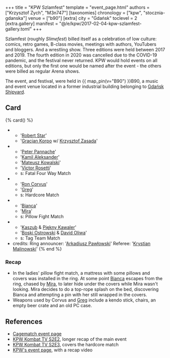 +++
title = "KPW Szlamfest"
template = "event_page.html"
authors = ["Krzysztof Zych", "M3n747"]
[taxonomies]
chronology = ["kpw", "stocznia-gdanska"]
venue = ["b90"]
[extra]
city = "Gdańsk"
toclevel = 2
[extra.gallery]
manifest = "@/e/kpw/2017-02-04-kpw-szlamfest-gallery.toml"
+++

Szlamfest (roughly _Slimefest_) billed itself as a celebration of low culture: comics, retro games, B-class movies, meetings with authors, YouTubers and bloggers. And a wrestling show. Three editions were held between 2017 and 2019. The fourth edition in 2020 was cancelled due to the COVID-19 pandemic, and the festival never returned. KPW would hold events on all editions, but only the first one would be named after the event - the others were billed as regular Arena shows.

The event, and festival, were held in {{ map_pin(v="B90") }}B90, a music and event venue located in a former industrial building belonging to [Gdańsk Shipyard](@/v/stocznia-gdanska.md).

## Card

{% card() %}
- - '[Robert Star](@/w/robert-star.md)'
  - '[Gracjan Korpo](@/w/gracjan-korpo.md) w/ [Krzysztof Zasada](@/w/krzysztof-zasada.md)'
- - '[Peter Pannache](@/w/peter-pannache.md)'
  - '[Kamil Aleksander](@/w/kamil-aleksander.md)'
  - '[Mateusz Kowalski](@/w/mateusz-kakareko.md)'
  - '[Victor Rosetti](@/w/rosetti.md)'
  - s: Fatal Four Way Match
- - '[Ron Corvus](@/w/ron-corvus.md)'
  - '[Greg](@/w/greg.md)'
  - s: Hardcore Match
- - '[Bianca](@/w/bianca.md)'
  - '[Mira](@/w/mira.md)'
  - s: Pillow Fight Match
- - '[Kaszub](@/w/kaszub.md) & [Piękny Kawaler](@/w/piekny-kawaler.md)'
  - '[Boski Ostrowski](@/w/ostrowski.md) & [David Oliwa](@/w/david-oliwa.md)'
  - s: Tag Team Match
- credits:
    Ring announcer: '[Arkadiusz Pawłowski](@/w/pan-pawlowski.md)'
    Referee: '[Krystian Malinowski](@/w/krystian-malinowski.md)'
{% end %}

### Recap

* In the ladies' pillow fight match, a mattress with some pillows and covers was installed in the ring. At some point [Bianca](@/w/bianca.md) escapes from the ring, chased by [Mira](@/w/mira.md), to later hide under the covers while Mira wasn't looking. Mira decides to do a top-rope splash on the bed, discovering Bianca and attempting a pin with her still wrapped in the covers.
* Weapons used by Corvus and [Greg](@/w/greg.md) include a kendo stick, chairs, an empty beer crate and an old PC case.

## References

* [Cagematch event page](https://www.cagematch.net/?id=1&nr=175305)
* [KPW Kombat TV S2E2](https://www.youtube.com/watch?v=u3fl_RbZFCo), longer recap of the main event
* [KPW Kombat TV S2E3](https://www.youtube.com/watch?v=sn3EEhQvsY4), covers the hardcore match
* [KPW's event page](https://kpwrestling.pl/events/kpw-szlamfest/), with a recap video
